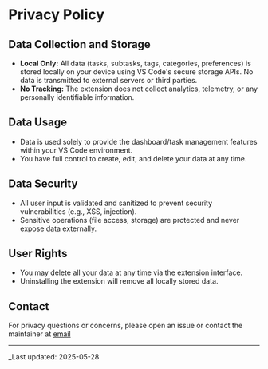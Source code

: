 # Privacy Policy

## Data Collection and Storage
- **Local Only:** All data (tasks, subtasks, tags, categories, preferences) is stored locally on your device using VS Code's secure storage APIs. No data is transmitted to external servers or third parties.
- **No Tracking:** The extension does not collect analytics, telemetry, or any personally identifiable information.

## Data Usage
- Data is used solely to provide the dashboard/task management features within your VS Code environment.
- You have full control to create, edit, and delete your data at any time.

## Data Security
- All user input is validated and sanitized to prevent security vulnerabilities (e.g., XSS, injection).
- Sensitive operations (file access, storage) are protected and never expose data externally.

## User Rights
- You may delete all your data at any time via the extension interface.
- Uninstalling the extension will remove all locally stored data.

## Contact
For privacy questions or concerns, please open an issue or contact the maintainer at [email](mailto:shturno@proton.me)

---
_Last updated: 2025-05-28
